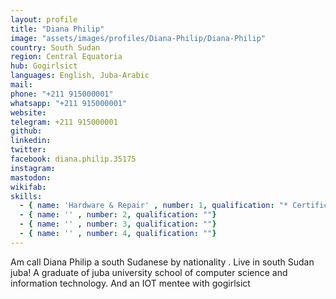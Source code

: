 ```yaml
---
layout: profile
title: "Diana Philip"
image: "assets/images/profiles/Diana-Philip/Diana-Philip"
country: South Sudan
region: Central Equatoria
hub: Gogirlsict
languages: English, Juba-Arabic
mail: 
phone: "+211 915000001"
whatsapp: "+211 915000001"
website: 
telegram: +211 915000001
github: 
linkedin: 
twitter: 
facebook: diana.philip.35175
instagram: 
mastodon: 
wikifab: 
skills:
  - { name: 'Hardware & Repair' , number: 1, qualification: "* Certificate"}
  - { name: '' , number: 2, qualification: ""}
  - { name: '' , number: 3, qualification: ""}
  - { name: '' , number: 4, qualification: ""}
---
```

Am call Diana Philip a south Sudanese by nationality .
Live in south Sudan juba!
A graduate of juba university school of computer science and information technology.
And an IOT mentee with gogirlsict
